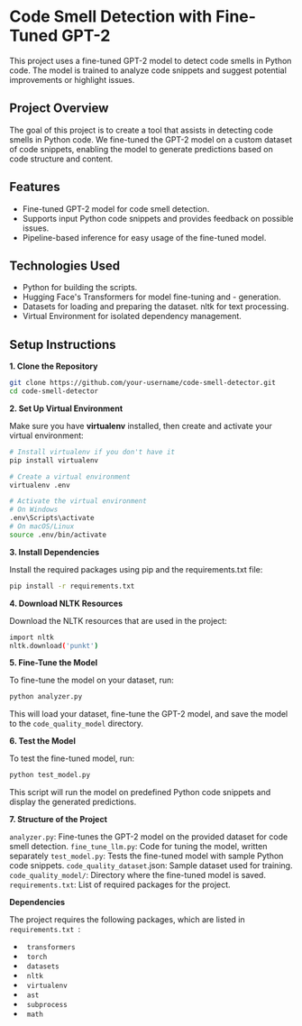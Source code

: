 # Code Smell Detection with Fine-Tuned GPT-2

This project uses a fine-tuned GPT-2 model to detect code smells in Python code. The model is trained to analyze code snippets and suggest potential improvements or highlight issues.

## Project Overview

The goal of this project is to create a tool that assists in detecting code smells in Python code. We fine-tuned the GPT-2 model on a custom dataset of code snippets, enabling the model to generate predictions based on code structure and content.

## Features

- Fine-tuned GPT-2 model for code smell detection.
- Supports input Python code snippets and provides feedback on possible issues.
- Pipeline-based inference for easy usage of the fine-tuned model.

## Technologies Used

- Python for building the scripts.
- Hugging Face's Transformers for model fine-tuning and - generation.
- Datasets for loading and preparing the dataset.
  nltk for text processing.
- Virtual Environment for isolated dependency management.

## Setup Instructions

**1. Clone the Repository**

```bash
git clone https://github.com/your-username/code-smell-detector.git
cd code-smell-detector
```

**2. Set Up Virtual Environment**

Make sure you have **virtualenv** installed, then create and activate your virtual environment:

```bash
# Install virtualenv if you don't have it
pip install virtualenv

# Create a virtual environment
virtualenv .env

# Activate the virtual environment
# On Windows
.env\Scripts\activate
# On macOS/Linux
source .env/bin/activate
```

**3. Install Dependencies**

Install the required packages using pip and the requirements.txt file:

```bash
pip install -r requirements.txt
```

**4. Download NLTK Resources**

Download the NLTK resources that are used in the project:

```bash
import nltk
nltk.download('punkt')
```

**5. Fine-Tune the Model**

To fine-tune the model on your dataset, run:

```bash
python analyzer.py
```

This will load your dataset, fine-tune the GPT-2 model, and save the model to the <code>code_quality_model</code> directory.

**6. Test the Model**

To test the fine-tuned model, run:

```bash
python test_model.py
```

This script will run the model on predefined Python code snippets and display the generated predictions.

**7. Structure of the Project**

<code>analyzer.py</code>: Fine-tunes the GPT-2 model on the provided dataset for code smell detection.
<code>fine_tune_llm.py</code>: Code for tuning the model, written separately
<code>test_model.py</code>: Tests the fine-tuned model with sample Python code snippets.
<code>code_quality_dataset</code>.json: Sample dataset used for training.
<code>code_quality_model/</code>: Directory where the fine-tuned model is saved.
<code>requirements.txt</code>: List of required packages for the project.

**Dependencies**

The project requires the following packages, which are listed in <code>requirements.txt </code>:

- <code> transformers </code>
- <code> torch </code>
- <code> datasets </code>
- <code> nltk </code>
- <code> virtualenv </code>
- <code> ast </code>
- <code> subprocess </code>
- <code> math </code>

